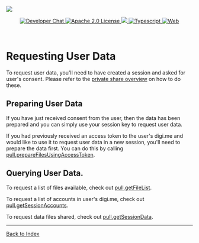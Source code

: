 ![](https://securedownloads.digi.me/partners/digime/SDKReadmeBanner.png)
<p align="center">
    <a href="https://developers.digi.me/slack/join">
        <img src="https://img.shields.io/badge/chat-slack-blueviolet.svg" alt="Developer Chat">
    </a>
    <a href="LICENSE">
        <img src="https://img.shields.io/badge/license-apache 2.0-blue.svg" alt="Apache 2.0 License">
    </a>
    <a href="#">
    	<img src="https://img.shields.io/badge/build-passing-brightgreen.svg">
    </a>
    <a href="https://www.typescriptlang.org/">
        <img src="https://img.shields.io/badge/language-typescript-ff69b4.svg" alt="Typescript">
    </a>
    <a href="https://developers.digi.me/">
        <img src="https://img.shields.io/badge/web-digi.me-red.svg" alt="Web">
    </a>
</p>

<br>

# Requesting User Data

To request user data, you'll need to have created a session and asked for user's consent. Please refer to the [private share overview](./pull-data-overview.md) on how to do these.

## Preparing User Data

If you have just received consent from the user, then the data has been prepared and you can simply use your session key to request user data.

If you had previously received an access token to the user's digi.me and would like to use it to request user data in a new session, you'll need to prepare the data first. 
You can do this by calling [pull.prepareFilesUsingAccessToken](../functions/pull.md#pullpreparefilesusingaccesstoken).

## Querying User Data.

To request a list of files available, check out [pull.getFileList](../functions/pull.md#pullgetfilelist).

To request a list of accounts in user's digi.me, check out [pull.getSessionAccounts](../functions/pull.md#pullgetsessionaccounts).

To request data files shared, check out [pull.getSessionData](../functions/pull.md#pullgetsessiondata).

-----

[Back to Index](../README.md)
